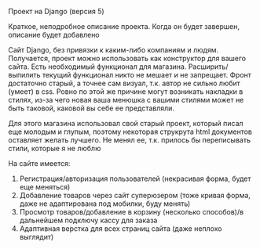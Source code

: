 Проект на Django (версия 5)

Краткое, неподробное описание проекта. Когда он будет завершен, описание будет добавлено

Сайт Django, без привязки к каким-либо компаниям и людям. Получается, проект можно использовать как конструктор для вашего сайта. Есть необходимый функционал для магазина. Расширить/выпилить текущий функционал никто не мешает и не запрещает. 
Фронт достаточно старый, а точнее сам визуал, т.к. автор не сильно любит (умеет) в css. Ровно по этой же причине могут возникать накладки в стилях, из-за чего новая ваша менюшка с вашими стилями может не быть таковой, каковой вы себе ее представляли.

Для этого магазина использовал свой старый проект, который писал еще молодым и глупым, поэтому некоторая струкрута html документов оставляет желать лучшего. Не менял ее, т.к. прилось бы переписывать стили, которые я не люблю

На сайте имеется:
1. Регистрация/авторизация пользователей (некрасивая форма, будет еще меняться)
2. Добавление товаров через сайт суперюзером (тоже кривая форма, даже не адаптирована под мобилки, буду менять)
3. Просмотр товаров/добавление в корзину (несколько способов)/в дальнейшем подключу кассу для заказа
4. Адаптивная верстка для всех страниц сайта (даже неплохо выглядит)